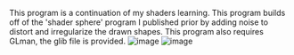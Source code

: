 This program is a continuation of my shaders learning. This program builds off of the 'shader sphere' program I published prior by adding noise to distort and irregularize the drawn shapes. This program also requires GLman, the glib file is provided.
![image](https://github.com/user-attachments/assets/bc364c52-2484-4709-b7ce-93af58f783d4)
![image](https://github.com/user-attachments/assets/515710e1-b0e4-4c0d-a00c-0bb4bc8bc9dd)
